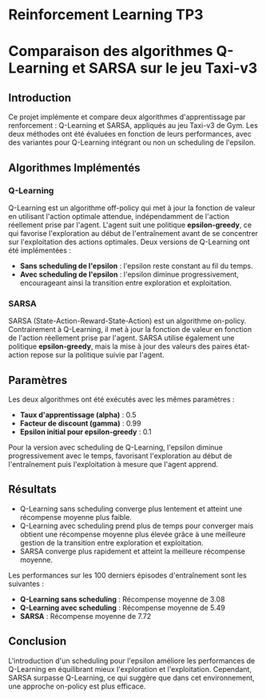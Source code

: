 # Reinforcement Learning TP3


# Comparaison des algorithmes Q-Learning et SARSA sur le jeu Taxi-v3

## Introduction

Ce projet implémente et compare deux algorithmes d'apprentissage par renforcement : Q-Learning et SARSA, appliqués au jeu Taxi-v3 de Gym. Les deux méthodes ont été évaluées en fonction de leurs performances, avec des variantes pour Q-Learning intégrant ou non un scheduling de l'epsilon.

## Algorithmes Implémentés

### Q-Learning

Q-Learning est un algorithme off-policy qui met à jour la fonction de valeur en utilisant l'action optimale attendue, indépendamment de l'action réellement prise par l'agent. L'agent suit une politique **epsilon-greedy**, ce qui favorise l'exploration au début de l'entraînement avant de se concentrer sur l'exploitation des actions optimales. Deux versions de Q-Learning ont été implémentées :
- **Sans scheduling de l'epsilon** : l'epsilon reste constant au fil du temps.
- **Avec scheduling de l'epsilon** : l'epsilon diminue progressivement, encourageant ainsi la transition entre exploration et exploitation.

### SARSA

SARSA (State-Action-Reward-State-Action) est un algorithme on-policy. Contrairement à Q-Learning, il met à jour la fonction de valeur en fonction de l'action réellement prise par l'agent. SARSA utilise également une politique **epsilon-greedy**, mais la mise à jour des valeurs des paires état-action repose sur la politique suivie par l'agent.

## Paramètres

Les deux algorithmes ont été exécutés avec les mêmes paramètres :
- **Taux d'apprentissage (alpha)** : 0.5
- **Facteur de discount (gamma)** : 0.99
- **Epsilon initial pour epsilon-greedy** : 0.1

Pour la version avec scheduling de Q-Learning, l'epsilon diminue progressivement avec le temps, favorisant l'exploration au début de l'entraînement puis l'exploitation à mesure que l'agent apprend.

## Résultats

- Q-Learning sans scheduling converge plus lentement et atteint une récompense moyenne plus faible.
- Q-Learning avec scheduling prend plus de temps pour converger mais obtient une récompense moyenne plus élevée grâce à une meilleure gestion de la transition entre exploration et exploitation.
- SARSA converge plus rapidement et atteint la meilleure récompense moyenne.

Les performances sur les 100 derniers épisodes d'entraînement sont les suivantes :
- **Q-Learning sans scheduling** : Récompense moyenne de 3.08
- **Q-Learning avec scheduling** : Récompense moyenne de 5.49
- **SARSA** : Récompense moyenne de 7.72

## Conclusion

L'introduction d'un scheduling pour l'epsilon améliore les performances de Q-Learning en équilibrant mieux l'exploration et l'exploitation. Cependant, SARSA surpasse Q-Learning, ce qui suggère que dans cet environnement, une approche on-policy est plus efficace.

